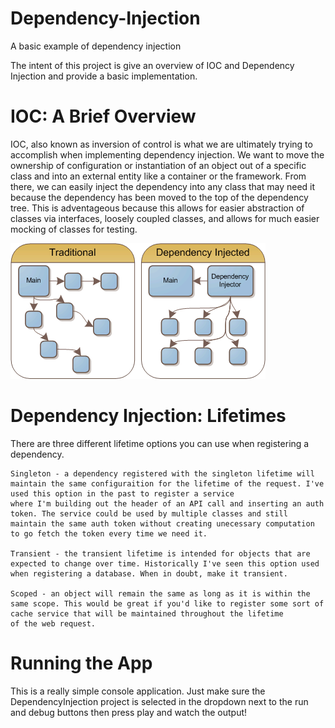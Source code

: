 # Dependency-Injection
A basic example of dependency injection

The intent of this project is give an overview of IOC and Dependency Injection and provide a basic implementation.

# IOC: A Brief Overview
IOC, also known as inversion of control is what we are ultimately trying to accomplish when implementing dependency injection. We want to move the ownership of configuration or instantiation of an object out of a specific 
class and into an external entity like a container or the framework. From there, we can easily inject the dependency into any class that may need it because the dependency has been moved to the top of the dependency tree.
This is adventageous because this allows for easier abstraction of classes via interfaces, loosely coupled classes, and allows for much easier mocking of classes for testing. 

![Image showing the flow of dependencies before and after dependency injection](img.png)

# Dependency Injection: Lifetimes
There are three different lifetime options you can use when registering a dependency. 

    Singleton - a dependency registered with the singleton lifetime will maintain the same configuraition for the lifetime of the request. I've used this option in the past to register a service 
    where I'm building out the header of an API call and inserting an auth token. The service could be used by multiple classes and still maintain the same auth token without creating unecessary computation
    to go fetch the token every time we need it.

    Transient - the transient lifetime is intended for objects that are expected to change over time. Historically I've seen this option used when registering a database. When in doubt, make it transient.

    Scoped - an object will remain the same as long as it is within the same scope. This would be great if you'd like to register some sort of cache service that will be maintained throughout the lifetime
    of the web request.

# Running the App
This is a really simple console application. Just make sure the DependencyInjection project is selected in the dropdown next to the 
run and debug buttons then press play and watch the output!

